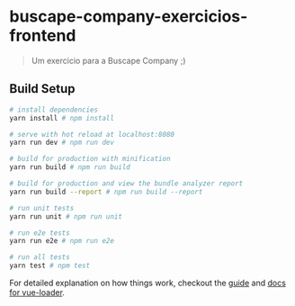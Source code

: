 # buscape-company-exercicios-frontend

> Um exercicio para a Buscape Company ;)

## Build Setup

``` bash
# install dependencies
yarn install # npm install

# serve with hot reload at localhost:8080
yarn run dev # npm run dev

# build for production with minification
yarn run build # npm run build

# build for production and view the bundle analyzer report
yarn run build --report # npm run build --report

# run unit tests
yarn run unit # npm run unit

# run e2e tests
yarn run e2e # npm run e2e

# run all tests
yarn test # npm test
```

For detailed explanation on how things work, checkout the [guide](http://vuejs-templates.github.io/webpack/) and [docs for vue-loader](http://vuejs.github.io/vue-loader).
